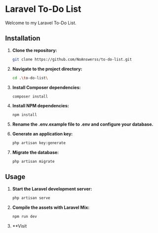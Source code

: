 # Laravel To-Do List

Welcome to my Laravel To-Do List.

## Installation

1. **Clone the repository:**
   ```bash
   git clone https://github.com/NoAnswerss/to-do-list.git
   ```

2. **Navigate to the project directory:**
   ```bash
   cd .\to-do-list\
   ```

3. **Install Composer dependencies:**
   ```bash
   composer install
   ```

4. **Install NPM dependencies:**
   ```bash
   npm install
   ```

5. **Rename the .env.example file to .env and configure your database.**

6. **Generate an application key:**
   ```bash
   php artisan key:generate
   ```

7. **Migrate the database:**
   ```bash
   php artisan migrate
   ```

## Usage

1. **Start the Laravel development server:**
   ```bash
   php artisan serve
   ```

2. **Compile the assets with Laravel Mix:**
   ```bash
   npm run dev
   ```

3. **Visit
   ``` [http://127.0.0.1:8000](http://127.0.0.1:8000) in your browser to access your Laravel project.**
